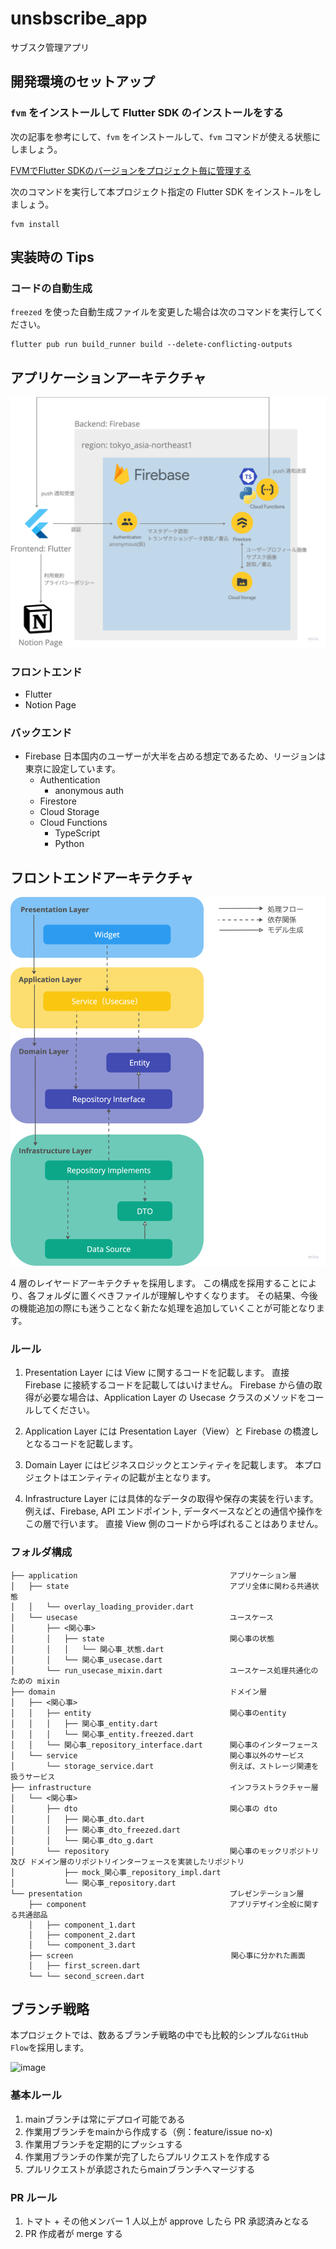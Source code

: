 # unsbscribe_app

サブスク管理アプリ

## 開発環境のセットアップ

### `fvm` をインストールして Flutter SDK のインストールをする

次の記事を参考にして、`fvm` をインストールして、`fvm` コマンドが使える状態にしましょう。

[FVMでFlutter SDKのバージョンをプロジェクト毎に管理する](https://zenn.dev/riscait/articles/flutter-version-management)

次のコマンドを実行して本プロジェクト指定の Flutter SDK をインスト−ルをしましょう。

```plane
fvm install
```

## 実装時の Tips

### コードの自動生成

`freezed` を使った自動生成ファイルを変更した場合は次のコマンドを実行してください。

```plane
flutter pub run build_runner build --delete-conflicting-outputs
```

## アプリケーションアーキテクチャ

![application-architecture](image/application-architecture.png)

### フロントエンド

- Flutter
- Notion Page

### バックエンド

- Firebase
日本国内のユーザーが大半を占める想定であるため、リージョンは東京に設定しています。
  - Authentication
    - anonymous auth
  - Firestore
  - Cloud Storage
  - Cloud Functions
    - TypeScript
    - Python

## フロントエンドアーキテクチャ

![frontend-architecture](image/frontend-architecture.png)

4 層のレイヤードアーキテクチャを採用します。
この構成を採用することにより、各フォルダに置くべきファイルが理解しやすくなります。
その結果、今後の機能追加の際にも迷うことなく新たな処理を追加していくことが可能となります。

### ルール

1. Presentation Layer には View に関するコードを記載します。
直接 Firebase に接続するコードを記載してはいけません。
Firebase から値の取得が必要な場合は、Application Layer の Usecase クラスのメソッドをコールしてください。

1. Application Layer には Presentation Layer（View）と Firebase の橋渡しとなるコードを記載します。

1. Domain Layer にはビジネスロジックとエンティティを記載します。
本プロジェクトはエンティティの記載が主となります。

1. Infrastructure Layer には具体的なデータの取得や保存の実装を行います。
例えば、Firebase, API エンドポイント, データベースなどとの通信や操作をこの層で行います。
直接 View 側のコードから呼ばれることはありません。

### フォルダ構成

```plane
├── application                                  アプリケーション層
│   ├── state                                    アプリ全体に関わる共通状態
│   │   └── overlay_loading_provider.dart
│   └── usecase                                  ユースケース
│       ├── <関心事>
│       │   ├── state                            関心事の状態
│       │   │   └── 関心事_状態.dart
│       │   └── 関心事_usecase.dart
│       └── run_usecase_mixin.dart               ユースケース処理共通化のための mixin
├── domain                                       ドメイン層
│   ├── <関心事>
│   │   ├── entity                               関心事のentity
│   │   │   ├── 関心事_entity.dart
│   │   │   └── 関心事_entity.freezed.dart
│   │   └── 関心事_repository_interface.dart      関心事のインターフェース
│   └── service                                  関心事以外のサービス
│       └── storage_service.dart                 例えば、ストレージ関連を扱うサービス
├── infrastructure                               インフラストラクチャー層
│   └── <関心事>
│       ├── dto                                  関心事の dto
│       │   ├── 関心事_dto.dart
│       │   ├── 関心事_dto_freezed.dart
│       │   └── 関心事_dto_g.dart
│       └── repository                           関心事のモックリポジトリ 及び ドメイン層のリポジトリインターフェースを実装したリポジトリ
│           ├── mock_関心事_repository_impl.dart
│           └── 関心事_repository.dart
└── presentation                                 プレゼンテーション層
    ├── component                                アプリデザイン全般に関する共通部品
    │   ├── component_1.dart
    │   ├── component_2.dart
    │   └── component_3.dart
    ├── screen　　　　　　　　　　　                 関心事に分かれた画面
    │   ├── first_screen.dart
    └── └── second_screen.dart　　　　　　　　　　　　　　　　　　　　　　
```

## ブランチ戦略

本プロジェクトでは、数あるブランチ戦略の中でも比較的シンプルな`GitHub Flow`を採用します。

![image](https://user-images.githubusercontent.com/39579511/221331442-e1a4f83f-4e5c-4e47-a1b2-34361ca4c785.png)

### 基本ルール

1. mainブランチは常にデプロイ可能である
1. 作業用ブランチをmainから作成する（例：feature/issue no-x)
1. 作業用ブランチを定期的にプッシュする
1. 作業用ブランチの作業が完了したらプルリクエストを作成する
1. プルリクエストが承認されたらmainブランチへマージする

### PR ルール

1. トマト + その他メンバー 1 人以上が approve したら PR 承認済みとなる
1. PR 作成者が merge する
